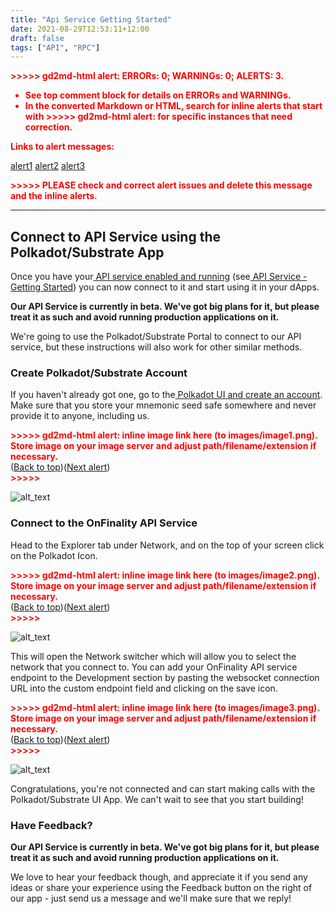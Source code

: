 ```yaml
---
title: "Api Service Getting Started"
date: 2021-08-29T12:53:11+12:00
draft: false
tags: ["API", "RPC"] 
---
```



<p style="color: red; font-weight: bold">>>>>>  gd2md-html alert:  ERRORs: 0; WARNINGs: 0; ALERTS: 3.</p>
<ul style="color: red; font-weight: bold"><li>See top comment block for details on ERRORs and WARNINGs. <li>In the converted Markdown or HTML, search for inline alerts that start with >>>>>  gd2md-html alert:  for specific instances that need correction.</ul>

<p style="color: red; font-weight: bold">Links to alert messages:</p><a href="#gdcalert1">alert1</a>
<a href="#gdcalert2">alert2</a>
<a href="#gdcalert3">alert3</a>

<p style="color: red; font-weight: bold">>>>>> PLEASE check and correct alert issues and delete this message and the inline alerts.<hr></p>



## Connect to API Service using the Polkadot/Substrate App

Once you have your[ API service enabled and running](https://support.onfinality.io/hc/en-us/articles/900004222183) (see[ API Service - Getting Started](https://support.onfinality.io/hc/en-us/articles/900004222183)) you can now connect to it and start using it in your dApps.

**Our API Service is currently in beta. We've got big plans for it, but please treat it as such and avoid running production applications on it.**

We're going to use the Polkadot/Substrate Portal to connect to our API service, but these instructions will also work for other similar methods. 


### **Create Polkadot/Substrate Account**

If you haven't already got one, go to the[ Polkadot UI and create an account](https://polkadot.js.org/apps/#/accounts). Make sure that you store your mnemonic seed safe somewhere and never provide it to anyone, including us.



<p id="gdcalert1" ><span style="color: red; font-weight: bold">>>>>>  gd2md-html alert: inline image link here (to images/image1.png). Store image on your image server and adjust path/filename/extension if necessary. </span><br>(<a href="#">Back to top</a>)(<a href="#gdcalert2">Next alert</a>)<br><span style="color: red; font-weight: bold">>>>>> </span></p>


![alt_text](images/image1.png "image_tooltip")



### **Connect to the OnFinality API Service**

Head to the Explorer tab under Network, and on the top of your screen click on the Polkadot Icon.



<p id="gdcalert2" ><span style="color: red; font-weight: bold">>>>>>  gd2md-html alert: inline image link here (to images/image2.png). Store image on your image server and adjust path/filename/extension if necessary. </span><br>(<a href="#">Back to top</a>)(<a href="#gdcalert3">Next alert</a>)<br><span style="color: red; font-weight: bold">>>>>> </span></p>


![alt_text](images/image2.png "image_tooltip")


This will open the Network switcher which will allow you to select the network that you connect to. You can add your OnFinality API service endpoint to the Development section by pasting the websocket connection URL into the custom endpoint field and clicking on the save icon.



<p id="gdcalert3" ><span style="color: red; font-weight: bold">>>>>>  gd2md-html alert: inline image link here (to images/image3.png). Store image on your image server and adjust path/filename/extension if necessary. </span><br>(<a href="#">Back to top</a>)(<a href="#gdcalert4">Next alert</a>)<br><span style="color: red; font-weight: bold">>>>>> </span></p>


![alt_text](images/image3.png "image_tooltip")


Congratulations, you're not connected and can start making calls with the Polkadot/Substrate UI App. We can't wait to see that you start building!


### **Have Feedback?**

**Our API Service is currently in beta. We've got big plans for it, but please treat it as such and avoid running production applications on it.**

We love to hear your feedback though, and appreciate it if you send any ideas or share your experience using the Feedback button on the right of our app - just send us a message and we'll make sure that we reply!



